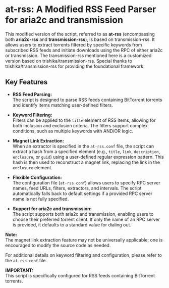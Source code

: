 # at-rss: A Modified RSS Feed Parser for aria2c and transmission

This modified version of the script, referred to as **at-rss** (encompassing both **aria2c-rss** and **transmission-rss**), is based on transmission-rss. It allows users to extract torrents filtered by specific keywords from subscribed RSS feeds and initiate downloads using the RPC of either aria2c or transmission. The transmission-rss mentioned here is a customized version based on trishika/transmission-rss. Special thanks to trishika/transmission-rss for providing the foundational framework.

## Key Features

- **RSS Feed Parsing:**  
  The script is designed to parse RSS feeds containing BitTorrent torrents and identify items matching user-defined filters.

- **Keyword Filtering:**  
  Filters can be applied to the `title` element of RSS items, allowing for both inclusion and exclusion criteria. The filters support complex conditions, such as multiple keywords with AND/OR logic.

- **Magnet Link Extraction:**  
  When an extractor is specified in the `at-rss.conf` file, the script can extract a hash from a specified element (e.g., `title`, `link`, `description`, `enclosure`, or `guid`) using a user-defined regular expression pattern. This hash is then used to reconstruct a magnet link, replacing the link in the `enclosure` element.

- **Flexible Configuration:**  
  The configuration file (`at-rss.conf`) allows users to specify RPC server names, feed URLs, filters, extractors, and intervals. The script automatically falls back to default settings if a provided RPC server name is not fully specified.

- **Support for aria2c and transmission:**  
  The script supports both aria2c and transmission, enabling users to choose their preferred torrent client. If only the name of an RPC server is provided, it defaults to a standard value for dialing out.

**Note:**  
The magnet link extraction feature may not be universally applicable; one is encouraged to modify the source code as needed.

For additional details on keyword filtering and configuration, please refer to the `at-rss.conf` file.

**IMPORTANT:**  
This script is specifically configured for RSS feeds containing BitTorrent torrents.
